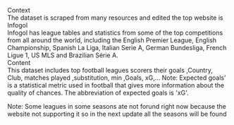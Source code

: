 Context  
The dataset is scraped from many resources and edited the top website is Infogol  
Infogol has league tables and statistics from some of the top competitions from all around the world, including the English Premier League, English Championship, Spanish La Liga, Italian Serie A, German Bundesliga, French Ligue 1, US MLS and Brazilian Série A.  
Content  
This dataset includes top football leagues scorers their goals ,Country, Club, matches played ,substitution, min ,Goals, xG,…
Note: Expected goals' is a statistical metric used in football that gives more information about the quality of chances. The abbreviation of expected goals is 'xG'. 

Note: Some leagues in some seasons ate not forund right now because the website not supporting it so in the next update all the seasons will be found
